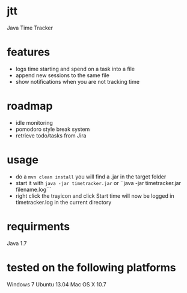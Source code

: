 jtt
===

Java Time Tracker

features
===
* logs time starting and spend on a task into a file
* append new sessions to the same file
* show notifications when you are not tracking time

roadmap
===
* idle monitoring
* pomodoro style break system
* retrieve todo/tasks from Jira

usage
===
* do a ```mvn clean install``` you will find a .jar in the target folder
* start it with ```java -jar timetracker.jar``` or ``java -jar timetracker.jar filename.log```
* right click the trayicon and click Start
time will now be logged in timetracker.log in the current directory

requirments
===
Java 1.7

tested on the following platforms
===
Windows 7
Ubuntu 13.04
Mac OS X 10.7

